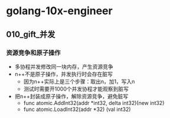 # golang-10x-engineer

## 010_gift_并发

### 资源竞争和原子操作

- 多协程并发修改同一块内存，产生资源竞争
- n++不是原子操作，并发执行时会存在脏写
  - 因为n++实际上是三个步骤：取出n，加1，写入n
  - 测试时需要开1000个并发协程才能观察到脏写
- 把n++封装成原子操作，解除资源竞争，避免脏写
  - func atomic.AddInt32(addr *int32, delta int32)(new int32)
  - func atomic.LoadInt32(addr *32) (val int32)